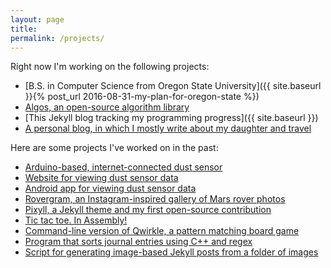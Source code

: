 ```yaml
---
layout: page
title: 
permalink: /projects/
---
```


Right now I'm working on the following projects:

* [B.S. in Computer Science from Oregon State University]({{ site.baseurl }}{% post_url 2016-08-31-my-plan-for-oregon-state %})
* [Algos, an open-source algorithm library](https://github.com/faheel/Algos)
* [This Jekyll blog tracking my programming progress]({{ site.baseurl }})
* [A personal blog, in which I mostly write about my daughter and travel](http://alxmjo.com)

Here are some projects I've worked on in the past:

* [Arduino-based, internet-connected dust sensor](http://projects.alexmontjohn.com/airparticlesensor/index.html)
* [Website for viewing dust sensor data](http://dohadust.org)
* [Android app for viewing dust sensor data](https://github.com/alxmjo/DohaDust)
* [Rovergram, an Instagram-inspired gallery of Mars rover photos](http://projects.alexmontjohn.com/rovergram/)
* [Pixyll, a Jekyll theme and my first open-source contribution](https://github.com/johnotander/pixyll)
* [Tic tac toe. In Assembly!](https://github.com/alxmjo/TicTacToe-Assembly)
* [Command-line version of Qwirkle, a pattern matching board game](https://github.com/alxmjo/Quirk)
* [Program that sorts journal entries using C++ and regex](https://github.com/alxmjo/JournalSort)
* [Script for generating image-based Jekyll posts from a folder of images](https://github.com/alxmjo/PhotoPost)